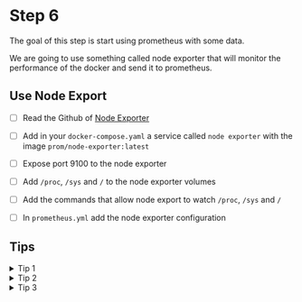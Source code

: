 # Step 6 

The goal of this step is start using prometheus with some data.

We are going to use something called node exporter that will monitor the performance of the docker and send it to prometheus.

## Use Node Export

- [ ] Read the Github of [Node Exporter](https://github.com/prometheus/node_exporter)
- [ ] Add in your `docker-compose.yaml` a service called `node exporter` with the image `prom/node-exporter:latest`
- [ ] Expose port 9100 to the node exporter
- [ ] Add `/proc`, `/sys` and `/` to the node exporter volumes
- [ ] Add the commands that allow node export to watch `/proc`, `/sys` and `/`
- [ ] In `prometheus.yml` add the node exporter configuration


## Tips

<details>
    <summary>Tip 1</summary>

```yaml
node-exporter:
    image: prom/node-exporter:latest
    ports:
      - "9100:9100"
```

</details>
<details>
    <summary>Tip 2</summary>

```yaml
node-exporter:
    image: prom/node-exporter:latest
    ports:
      - "9100:9100"
    volumes:
      - /proc:/host/proc:ro
      - /sys:/host/sys:ro
      - /:/rootfs:ro
```

</details>
<details>
    <summary>Tip 3</summary>

```yaml
node-exporter:
    image: prom/node-exporter:latest
    ports:
      - "9100:9100"
    volumes:
      - /proc:/host/proc:ro
      - /sys:/host/sys:ro
      - /:/rootfs:ro
    command:
      - '--path.procfs=/host/proc'
      - '--path.rootfs=/rootfs'
      - '--path.sysfs=/host/sys'
      - '--collector.filesystem.mount-points-exclude=^/(sys|proc|dev|host|etc)($$|/)'
```

<details>
    <summary>Tip 4</summary>

`prometheus.yml`

```yaml
global:
  scrape_interval: 15s

scrape_configs:
  - job_name: "prometheus"
    scrape_interval: 5s
    static_configs:
      - targets: ["prometheus:9090"]

  - job_name: "node"
    scrape_interval: 5s
    static_configs:
      - targets: ["node-exporter:9100"]
```

## Answer

<details>
    <summary>Docker Compose</summary>

```yaml
version: '3.8'
  

services:
  app:
    build: ./app
    ports:
      - "3000:3000"
  node-exporter:
    image: prom/node-exporter:latest
    container_name: node-exporter
    restart: unless-stopped
    volumes:
      - /proc:/host/proc:ro
      - /sys:/host/sys:ro
      - /:/rootfs:ro
    command:
      - '--path.procfs=/host/proc'
      - '--path.rootfs=/rootfs'
      - '--path.sysfs=/host/sys'
      - '--collector.filesystem.mount-points-exclude=^/(sys|proc|dev|host|etc)($$|/)'
    ports:
      - 9100:9100

  prometheus:
    image: prom/prometheus:latest
    container_name: prometheus
    restart: unless-stopped
    volumes:
      - ./prometheus.yml:/etc/prometheus/prometheus.yml
    command:
      - '--config.file=/etc/prometheus/prometheus.yml'
    ports:
      - 9090:9090
```

</details>
<details>
    <summary>prometheus.yml</summary>

```yaml
global:
  scrape_interval: 15s

scrape_configs:
  - job_name: "prometheus"
    scrape_interval: 5s
    static_configs:
      - targets: ["prometheus:9090"]

  - job_name: "node"
    scrape_interval: 5s
    static_configs:
      - targets: ["node-exporter:9100"]
```
